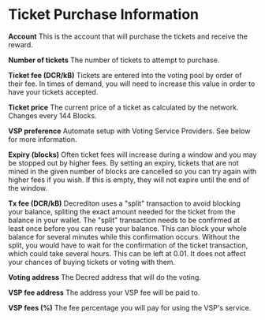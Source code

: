 # Ticket Purchase Information

**Account** This is the account that will purchase the tickets and receive the reward.

**Number of tickets** The number of tickets to attempt to purchase.

**Ticket fee (DCR/kB)** Tickets are entered into the voting pool by order of their fee. In times of demand, you will need to increase this value in order to have your tickets accepted.

**Ticket price** The current price of a ticket as calculated by the network.  Changes every 144 Blocks.

**VSP preference** Automate setup with Voting Service Providers. See below for more information.

**Expiry (blocks)** Often ticket fees will increase during a window and you may be stopped out by higher fees. By setting an expiry, tickets that are not mined in the given number of blocks are cancelled so you can try again with higher fees if you wish. If this is empty, they will not expire until the end of the window.

**Tx fee (DCR/kB)** Decrediton uses a "split" transaction to avoid blocking your balance, spliting the exact amount needed for the ticket from the balance in your wallet. The "split" transaction needs to be confirmed at least once before you can reuse your balance. This can block your whole balance for several minutes while this confirmation occurs. Without the split, you would have to wait for the confirmation of the ticket transaction, which could take several hours. This can be left at 0.01. It does not affect your chances of buying tickets or voting with them.

**Voting address** The Decred address that will do the voting.

**VSP fee address** The address your VSP fee will be paid to.

**VSP fees (%)** The fee percentage you will pay for using the VSP's service.
